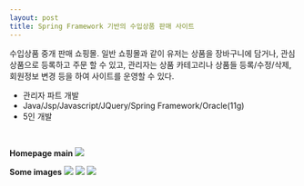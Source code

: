 ```yaml
---
layout: post
title: Spring Framework 기반의 수입상품 판매 사이트
---
```

<p class="desc">수입상품 중개 판매 쇼핑몰. 일반 쇼핑몰과 같이 유저는 상품을 장바구니에 담거나, 관심상품으로 등록하고 주문 할 수 있고, 관리자는 상품 카테고리나 상품들 등록/수정/삭제, 회원정보 변경 등을 하여 사이트를 운영할 수 있다.
</p>

<ul>
	<li>관리자 파트 개발</li>
    <li>Java/Jsp/Javascript/JQuery/Spring Framework/Oracle(11g)</li>
    <li>5인 개발</li>
    
</ul>

</br>

**Homepage main**
<img src= "{{ site.baseurl }}images/13project_1.png" sizes="400x400">

**Some images**
<img src= "{{ site.baseurl }}images/13project_2.png" sizes="400x400">
<img src= "{{ site.baseurl }}images/13project_3.png" sizes="400x400">
<img src= "{{ site.baseurl }}images/13project_4.png" sizes="400x400">